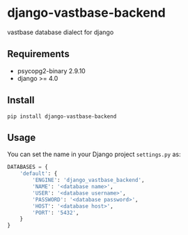 # django-vastbase-backend

vastbase database dialect for django

## Requirements

- psycopg2-binary 2.9.10
- django >= 4.0

## Install

```shell
pip install django-vastbase-backend
```

## Usage

You can set the name in your Django project `settings.py` as:

```python
DATABASES = {
    'default': {
        'ENGINE': 'django_vastbase_backend',
        'NAME': '<database name>',
        'USER': '<database username>',
        'PASSWORD': '<database password>',
        'HOST': '<database host>',
        'PORT': '5432',
    }
}
```